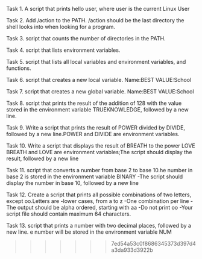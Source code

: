 
Task 1. A script that prints hello user, where user is the current Linux User

Task 2. Add /action to the PATH. /action should be the last directory the shell looks into when looking for a program.

Task 3. script that counts the number of directories in the PATH.

Task 4. script that lists environment variables.

Task 5. script that lists all local variables and environment variables, and functions.

Task 6. script that creates a new local variable. Name:BEST VALUE:School

Task 7. script that creates a new global variable. Name:BEST VALUE:School

Task 8. script that prints the result of the addition of 128 with the value stored in the environment variable TRUEKNOWLEDGE, followed by a new line.

Task 9. Write a script that prints the result of POWER divided by DIVIDE, followed by a new line.POWER and DIVIDE are environment variables.

Task 10. Write a script that displays the result of BREATH to the power LOVE BREATH and LOVE are environment variables;The script should display the result, followed by a new line

Task 11.  script that converts a number from base 2 to base 10.he number in base 2 is stored in the environment variable BINARY -The script should display the number in base 10, followed by a new line

Task 12. Create a script that prints all possible combinations of two letters, except oo.Letters are -lower cases, from a to z -One combination per line -The output should be alpha ordered, starting with aa -Do not print oo -Your script file should contain maximum 64 characters.

Task 13.  script that prints a number with two decimal places, followed by a new line. e number will be stored in the environment variable NUM

>>>>>>> 7ed54a53c0f8686345373d397d4a3da933d3922b
